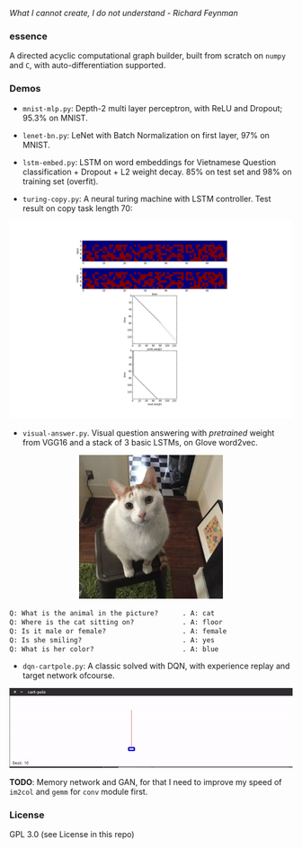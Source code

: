 *What I cannot create, I do not understand - Richard Feynman*

### essence

A directed acyclic computational graph builder, built from scratch on `numpy` and `C`, with auto-differentiation supported.

### Demos

- `mnist-mlp.py`: Depth-2 multi layer perceptron, with ReLU and Dropout; 95.3% on MNIST.

- `lenet-bn.py`: LeNet with Batch Normalization on first layer, 97% on MNIST.

- `lstm-embed.py`: LSTM on word embeddings for Vietnamese Question classification + Dropout + L2 weight decay. 85% on test set and 98% on training set (overfit).

- `turing-copy.py`: A neural turing machine with LSTM controller. Test result on copy task length 70:

![img](turing.png)

- `visual-answer.py`. Visual question answering with *pretrained* weight from VGG16 and a stack of 3 basic LSTMs, on Glove word2vec.

<p align="center"> <img src="test.jpg"/> </p>

```
Q: What is the animal in the picture?      . A: cat
Q: Where is the cat sitting on?            . A: floor
Q: Is it male or female?                   . A: female
Q: Is she smiling?                         . A: yes
Q: What is her color?                      . A: blue
```

- `dqn-cartpole.py`: A classic solved with DQN, with experience replay and target network ofcourse. 

<p align="center"> <img src="cartpole.gif"/> </p>

**TODO**: Memory network and GAN, for that I need to improve my speed of `im2col` and `gemm` for `conv` module first.

### License
GPL 3.0 (see License in this repo)